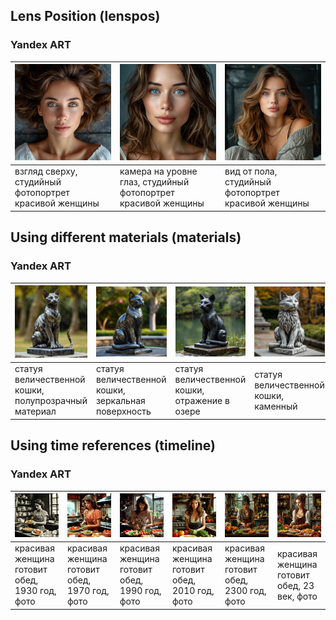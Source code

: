 ## Lens Position (lenspos)

### Yandex ART

[![](YA_взгляд_сверху,_студийный_фотопортрет_красивой_женщины_0.png)](YA_взгляд_сверху,_студийный_фотопортрет_красивой_женщины_0.png) | [![](YA_камера_на_уровне_глаз,_студийный_фотопортрет_красивой_женщины_0.png)](YA_камера_на_уровне_глаз,_студийный_фотопортрет_красивой_женщины_0.png) | [![](YA_вид_от_пола,_студийный_фотопортрет_красивой_женщины_0.png)](YA_вид_от_пола,_студийный_фотопортрет_красивой_женщины_0.png)
-----|-----|-----
взгляд сверху, студийный фотопортрет красивой женщины | камера на уровне глаз, студийный фотопортрет красивой женщины | вид от пола, студийный фотопортрет красивой женщины

## Using different materials (materials)

### Yandex ART

[![](YA_статуя_величественной_кошки,_полупрозрачный_материал_0.png)](YA_статуя_величественной_кошки,_полупрозрачный_материал_0.png) | [![](YA_статуя_величественной_кошки,_зеркальная_поверхность_0.png)](YA_статуя_величественной_кошки,_зеркальная_поверхность_0.png) | [![](YA_статуя_величественной_кошки,_отражение_в_озере_0.png)](YA_статуя_величественной_кошки,_отражение_в_озере_0.png) | [![](YA_статуя_величественной_кошки,_каменный_0.png)](YA_статуя_величественной_кошки,_каменный_0.png) | [![](YA_статуя_величественной_кошки,_деревянный_0.png)](YA_статуя_величественной_кошки,_деревянный_0.png)
-----|-----|-----|-----|-----
статуя величественной кошки, полупрозрачный материал | статуя величественной кошки, зеркальная поверхность | статуя величественной кошки, отражение в озере | статуя величественной кошки, каменный | статуя величественной кошки, деревянный

## Using time references (timeline)

### Yandex ART

[![](YA_красивая_женщина_готовит_обед,_1930_год,_фото_0.png)](YA_красивая_женщина_готовит_обед,_1930_год,_фото_0.png) | [![](YA_красивая_женщина_готовит_обед,_1970_год,_фото_0.png)](YA_красивая_женщина_готовит_обед,_1970_год,_фото_0.png) | [![](YA_красивая_женщина_готовит_обед,_1990_год,_фото_0.png)](YA_красивая_женщина_готовит_обед,_1990_год,_фото_0.png) | [![](YA_красивая_женщина_готовит_обед,_2010_год,_фото_0.png)](YA_красивая_женщина_готовит_обед,_2010_год,_фото_0.png) | [![](YA_красивая_женщина_готовит_обед,_2300_год,_фото_0.png)](YA_красивая_женщина_готовит_обед,_2300_год,_фото_0.png) | [![](YA_красивая_женщина_готовит_обед,_23_век,_фото_0.png)](YA_красивая_женщина_готовит_обед,_23_век,_фото_0.png)
-----|-----|-----|-----|-----|-----
красивая женщина готовит обед, 1930 год, фото | красивая женщина готовит обед, 1970 год, фото | красивая женщина готовит обед, 1990 год, фото | красивая женщина готовит обед, 2010 год, фото | красивая женщина готовит обед, 2300 год, фото | красивая женщина готовит обед, 23 век, фото

